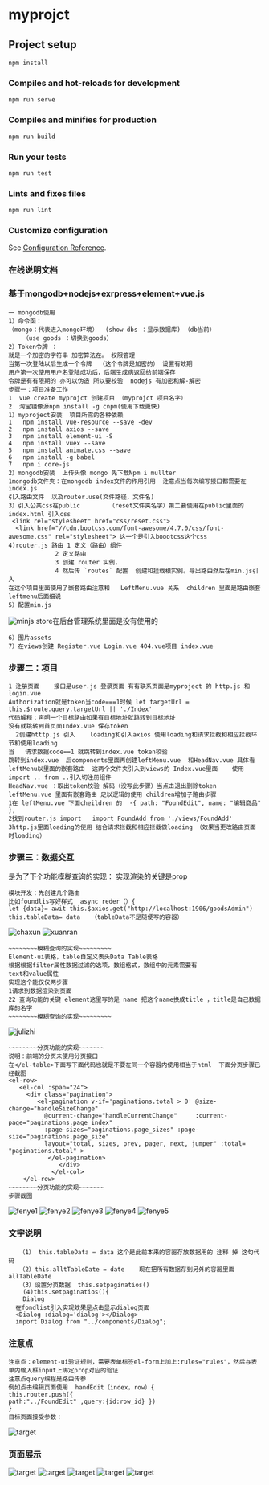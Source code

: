 # myprojct

## Project setup
```
npm install
```

### Compiles and hot-reloads for development
```
npm run serve
```

### Compiles and minifies for production
```
npm run build
```

### Run your tests
```
npm run test
```

### Lints and fixes files
```
npm run lint
```

### Customize configuration
See [Configuration Reference](https://cli.vuejs.org/config/).

###  在线说明文档
### 基于mongodb+nodejs+exrpress+element+vue.js
```
一 mongodb使用
1）命令函： 
（mongo：代表进入mongo环境）  (show dbs ：显示数据库) （db当前）
    （use goods ：切换到goods）
2）Token令牌 ：
就是一个加密的字符串 加密算法在。 权限管理
当第一次登陆以后生成一个令牌  （这个令牌是加密的） 设置有效期
用户第一次使用用户名登陆成功后，后端生成病返回给前端保存
令牌是有有限期的 亦可以伪造 所以要校验  nodejs 有加密和解-解密
步骤一：项目准备工作
1  vue create myprojct 创建项目 （myprojct 项目名字）
2  淘宝镜像源npm install -g cnpm(使用下载更快)
1）myproject安装  项目所需的各种依赖 
1   npm install vue-resource --save -dev
2   npm install axios --save	
3   npm install element-ui -S
4   npm install vuex --save
5   npm install animate.css --save
6   npm install -g babel
7   npm i core-js
2）mongodb安装  上传头像 mongo 先下载Npm i mullter  
1mongodb文件夹：在mongodb index文件的作用引用  注意点当每次编写接口都需要在index.js
引入路由文件	以及router.use(文件路径，文件名)
3）引入公共css在public        （reset文件夹名字）第二要使用在public里面的index.html 引入css
 <link rel="stylesheet" href="css/reset.css">
  <link href="//cdn.bootcss.com/font-awesome/4.7.0/css/font-awesome.css" rel="stylesheet"> 这一个是引入boootcss这个css
4)router.js 路由 1 定义（路由）组件  
             2 定义路由  
             3 创建 router 实例，
             4 然后传 `routes` 配置  创建和挂载根实例。导出路由然后在min.js引入
在这个项目里面使用了嵌套路由注意和	LeftMenu.vue 关系  children 里面是路由嵌套
leftmenu后面细说
5）配置min.js 
```		
![minjs](./assets/minjs.jpg)
store在后台管理系统里面是没有使用的	
```
6）图片assets
7）在views创建 Register.vue Login.vue 404.vue项目 index.vue
```
### 步骤二：项目
```
1 注册页面    接口是user.js 登录页面 有有联系页面是myproject 的 http.js 和login.vue
Authorization就是token当code===1时候	let targetUrl = this.$route.query.targetUrl || './Index'			
代码解释：声明一个目标路由如果有目标地址就跳转到目标地址
没有就跳转到首页面Index.vue 保存token
  2创建htttp.js 引入	loading和引入axios	使用loading和请求拦截和相应拦截环节和使用loading
当	请求数据code==1 就跳转到index.vue token校验
跳转到index.vue  后components里面再创建leftMenu.vue  和HeadNav.vue 具体看leftMenu以里面的嵌套路由  这两个文件夹引入到views的 Index.vue里面	 使用import .. from ..引入切注册组件
HeadNav.vue ：取出token校验 解码（没写此步骤）当点击退出删除token
leftMenu.vue 里面有嵌套路由 足以逻辑的使用 children增加子路由步骤
1在 leftMenu.vue 下面cheildren 的  ·{ path: "FoundEdit", name: "编辑商品" },
2找到router.js import   import FoundAdd from './views/FoundAdd'
3http.js里面loading的使用 结合请求拦截和相应拦截做loading （效果当更改路由页面时loading）
```
### 步骤三：数据交互 
是为了下个功能模糊查询的实现：
实现渲染的关键是prop
```
模块开发：先创建几个路由
比如foundlis写好样式	async reder（）{
let {data}= awit this.$axios.get("http://localhost:1906/goodsAdmin")
this.tableData= data   （tableData不是随便写的容器）
```
![chaxun](./assets/chaxun.jpg)
![xuanran](./assets/xuanran.jpg)
```
~~~~~~~~模糊查询的实现~~~~~~~~~
Element-ui表格，table自定义表头Data Table表格 
根据根据filter属性数据过滤的选项，数组格式，数组中的元素需要有 
text和value属性
实现这个能仅仅两步骤
1请求到数据渲染到页面
22 查询功能的关键 element这里写的是 name 把这个name换成title ，title是自己数据库的名字
~~~~~~~~模糊查询的实现~~~~~~~~~
```
![julizhi](./assets/julizhi.jpg)
```
~~~~~~~~分页功能的实现~~~~~~~
说明：前端的分页未使用分页接口
在</el-table>下面写下面代码也就是不要在同一个容器内使用相当于html  下面分页步骤已经截图
<el-row>
   <el-col :span="24">
     <div class="pagination">
        <el-pagination v-if='paginations.total > 0' @size-       change="handleSizeChange"
          @current-change="handleCurrentChange"     :current-page="paginations.page_index"
          :page-sizes="paginations.page_sizes" :page-           size="paginations.page_size"
          layout="total, sizes, prev, pager, next, jumper" :total=  "paginations.total" >
           </el-pagination>
              </div>
            </el-col>
    </el-row>
~~~~~~~~分页功能的实现~~~~~~~
步骤截图
```
![fenye1](./assets/fenye1.jpg)
![fenye2](./assets/fenye2.jpg)
![fenye3](./assets/fenye3.jpg)
![fenye4](./assets/fenye4.jpg)
![fenye5](./assets/fenye5.jpg)
### 文字说明
```
   （1） this.tableData = data 这个是此前本来的容器存放数据用的 注释 掉 这句代码
   （2）this.alltTableDate = date    现在把所有数据存到另外的容器里面    allTableDate
   （3）设置分页数据  this.setpaginatios()
    (4)this.setpaginatios(){
    Dialog
  在fondlist引入实现效果是点击显示dialog页面  	
  <Dialog :dialog='dialog'></Dialog>
  import Dialog from "../components/Dialog";

```
### 注意点
```
注意点：element-ui验证规则，需要表单标签el-form上加上:rules="rules"，然后与表单内输入框input上绑定prop对应的验证
注意点query编程是路由传参 
例如点击编辑页面使用  handEdit（index，row）{
this.router.push({
path:"../FoundEdit" ,query:{id:row_id} })
}
目标页面接受参数：
```
![target](./assets/target.jpg)
### 页面展示
![target](./assets/show2.jpg)
![target](./assets/show3.jpg)
![target](./assets/show4.jpg)
![target](./assets/show5.jpg)
![target](./assets/show1.jpg)